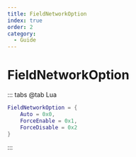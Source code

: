 ```yaml
---
title: FieldNetworkOption
index: true
order: 2
category:
  - Guide
---
```


# FieldNetworkOption
::: tabs
@tab Lua
```lua
FieldNetworkOption = {
    Auto = 0x0,
    ForceEnable = 0x1,
    ForceDisable = 0x2
}
```
:::